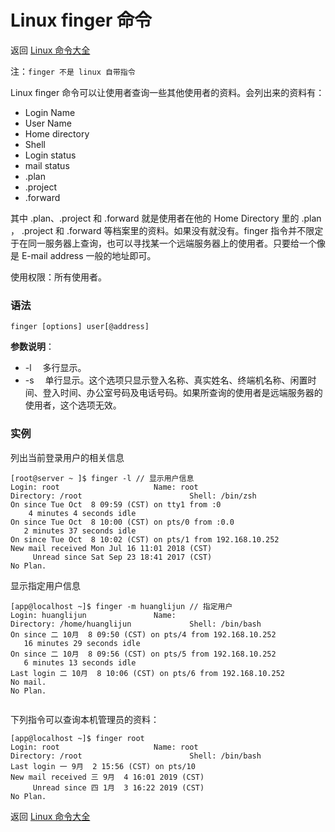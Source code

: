 # Linux finger 命令

返回 [Linux 命令大全](https://ahuang007.github.com/Linux-Command)

注：`finger 不是 linux 自带指令`

Linux finger 命令可以让使用者查询一些其他使用者的资料。会列出来的资料有：

- Login Name
- User Name
- Home directory
- Shell
- Login status
- mail status
- .plan
- .project
- .forward

其中 .plan、.project 和 .forward 就是使用者在他的 Home Directory 里的 .plan ， .project 和 .forward 等档案里的资料。如果没有就没有。finger 指令并不限定于在同一服务器上查询，也可以寻找某一个远端服务器上的使用者。只要给一个像是 E-mail address 一般的地址即可。

使用权限：所有使用者。

### 语法

```
finger [options] user[@address]
```

**参数说明**：

- -l 　多行显示。
- -s 　单行显示。这个选项只显示登入名称、真实姓名、终端机名称、闲置时间、登入时间、办公室号码及电话号码。如果所查询的使用者是远端服务器的使用者，这个选项无效。

### 实例

列出当前登录用户的相关信息

```
[root@server ~ ]$ finger -l // 显示用户信息
Login: root           			Name: root
Directory: /root                    	Shell: /bin/zsh
On since Tue Oct  8 09:59 (CST) on tty1 from :0
    4 minutes 4 seconds idle
On since Tue Oct  8 10:00 (CST) on pts/0 from :0.0
   2 minutes 37 seconds idle
On since Tue Oct  8 10:02 (CST) on pts/1 from 192.168.10.252
New mail received Mon Jul 16 11:01 2018 (CST)
     Unread since Sat Sep 23 18:41 2017 (CST)
No Plan.

```

显示指定用户信息

```
[app@localhost ~]$ finger -m huanglijun // 指定用户
Login: huanglijun     			Name: 
Directory: /home/huanglijun         	Shell: /bin/bash
On since 二 10月  8 09:50 (CST) on pts/4 from 192.168.10.252
   16 minutes 29 seconds idle
On since 二 10月  8 09:56 (CST) on pts/5 from 192.168.10.252
   6 minutes 13 seconds idle
Last login 二 10月  8 10:06 (CST) on pts/6 from 192.168.10.252
No mail.
No Plan.


```

下列指令可以查询本机管理员的资料：

```
[app@localhost ~]$ finger root
Login: root           			Name: root
Directory: /root                    	Shell: /bin/bash
Last login 一 9月  2 15:56 (CST) on pts/10
New mail received 三 9月  4 16:01 2019 (CST)
     Unread since 四 1月  3 16:22 2019 (CST)
No Plan.
```

返回 [Linux 命令大全](https://ahuang007.github.com/Linux-Command)